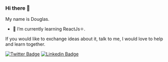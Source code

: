 ### Hi there 👋
My name is Douglas.
- 🌱 I’m currently learning ReactJs⚛.

If you would like to exchange ideas about it, talk to me, I would love to help and learn together.

[![Twitter Badge](https://img.shields.io/twitter/follow/dougsilva821?label=Doug821&style=social)](https://twitter.com/dougsilva821)
[![Linkedin Badge](https://img.shields.io/badge/-LinkedIn-blue?style=flat-square&logo=Linkedin&logoColor=white&link=https://www.linkedin.com/in/douglas-silva821)](https://www.linkedin.com/in/douglas-silva821)
